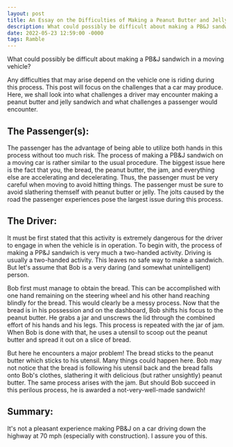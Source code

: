 ```yaml
---
layout: post
title: An Essay on the Difficulties of Making a Peanut Butter and Jelly Sandwich in a Moving Vehicle
description: What could possibly be difficult about making a PB&J sandwich in a moving vehicle?
date: 2022-05-23 12:59:00 -0000
tags: Ramble
---
```


What could possibly be difficult about making a PB&J sandwich in a moving vehicle?

Any difficulties that may arise depend on the vehicle one is riding during this process. This post will focus on the challenges that a car may produce. Here, we shall look into what challenges a driver may encounter making a peanut butter and jelly sandwich and what challenges a passenger would encounter.

## The Passenger(s):

The passenger has the advantage of being able to utilize both hands in this process without too much risk. The process of making a PB&J sandwich on a moving car is rather similar to the usual procedure. The biggest issue here is the fact that you, the bread, the peanut butter, the jam, and everything else are accelerating and decelerating. Thus, the passenger must be very careful when moving to avoid hitting things. The passenger must be sure to avoid slathering themself with peanut butter or jelly. The jolts caused by the road the passenger experiences pose the largest issue during this process.

## The Driver:

It must be first stated that this activity is extremely dangerous for the driver to engage in when the vehicle is in operation. To begin with, the process of making a PP&J sandwich is very much a two-handed activity. Driving is usually a two-handed activity. This leaves no safe way to make a sandwich. But let's assume that Bob is a very daring (and somewhat unintelligent) person. 

Bob first must manage to obtain the bread. This can be accomplished with one hand remaining on the steering wheel and his other hand reaching blindly for the bread. This would clearly be a messy process. Now that the bread is in his possession and on the dashboard, Bob shifts his focus to the peanut butter. He grabs a jar and unscrews the lid through the combined effort of his hands and his legs. This process is repeated with the jar of jam. When Bob is done with that, he uses a utensil to scoop out the peanut butter and spread it out on a slice of bread. 

But here he encounters a major problem! The bread sticks to the peanut butter which sticks to his utensil. Many things could happen here. Bob may not notice that the bread is following his utensil back and the bread falls onto Bob's clothes, slathering it with delicious (but rather unsightly) peanut butter. The same process arises with the jam. But should Bob succeed in this perilous process, he is awarded a not-very-well-made sandwich!

## Summary:

It's not a pleasant experience making PB&J on a car driving down the highway at 70 mph (especially with construction). I assure you of this.
